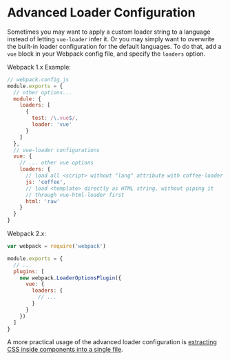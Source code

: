 # Advanced Loader Configuration

Sometimes you may want to apply a custom loader string to a language instead of letting `vue-loader` infer it. Or you may simply want to overwrite the built-in loader configuration for the default languages. To do that, add a `vue` block in your Webpack config file, and specify the `loaders` option.

Webpack 1.x Example:

``` js
// webpack.config.js
module.exports = {
  // other options...
  module: {
    loaders: [
      {
        test: /\.vue$/,
        loader: 'vue'
      }
    ]
  },
  // vue-loader configurations
  vue: {
    // ... other vue options
    loaders: {
      // load all <script> without "lang" attribute with coffee-loader
      js: 'coffee',
      // load <template> directly as HTML string, without piping it
      // through vue-html-loader first
      html: 'raw'
    }
  }
}
```

Webpack 2.x:

``` js
var webpack = require('webpack')

module.exports = {
  // ...
  plugins: [
    new webpack.LoaderOptionsPlugin({
      vue: {
        loaders: {
          // ...
        }
      }
    })
  ]
}
```

A more practical usage of the advanced loader configuration is [extracting CSS inside components into a single file](./extract-css.md).
